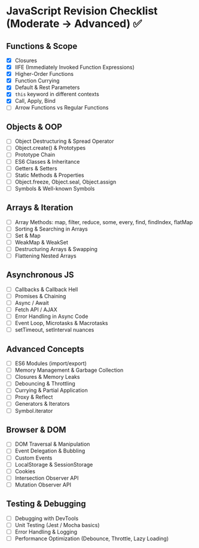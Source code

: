 # JavaScript Revision Checklist (Moderate → Advanced) ✅

## Functions & Scope
- [X] Closures
- [X] IIFE (Immediately Invoked Function Expressions)
- [X] Higher-Order Functions
- [X] Function Currying
- [X] Default & Rest Parameters
- [X] `this` keyword in different contexts
- [X] Call, Apply, Bind
- [ ] Arrow Functions vs Regular Functions

## Objects & OOP
- [ ] Object Destructuring & Spread Operator
- [ ] Object.create() & Prototypes
- [ ] Prototype Chain
- [ ] ES6 Classes & Inheritance
- [ ] Getters & Setters
- [ ] Static Methods & Properties
- [ ] Object.freeze, Object.seal, Object.assign
- [ ] Symbols & Well-known Symbols

## Arrays & Iteration
- [ ] Array Methods: map, filter, reduce, some, every, find, findIndex, flatMap
- [ ] Sorting & Searching in Arrays
- [ ] Set & Map
- [ ] WeakMap & WeakSet
- [ ] Destructuring Arrays & Swapping
- [ ] Flattening Nested Arrays

## Asynchronous JS
- [ ] Callbacks & Callback Hell
- [ ] Promises & Chaining
- [ ] Async / Await
- [ ] Fetch API / AJAX
- [ ] Error Handling in Async Code
- [ ] Event Loop, Microtasks & Macrotasks
- [ ] setTimeout, setInterval nuances

## Advanced Concepts
- [ ] ES6 Modules (import/export)
- [ ] Memory Management & Garbage Collection
- [ ] Closures & Memory Leaks
- [ ] Debouncing & Throttling
- [ ] Currying & Partial Application
- [ ] Proxy & Reflect
- [ ] Generators & Iterators
- [ ] Symbol.iterator

## Browser & DOM
- [ ] DOM Traversal & Manipulation
- [ ] Event Delegation & Bubbling
- [ ] Custom Events
- [ ] LocalStorage & SessionStorage
- [ ] Cookies
- [ ] Intersection Observer API
- [ ] Mutation Observer API

## Testing & Debugging
- [ ] Debugging with DevTools
- [ ] Unit Testing (Jest / Mocha basics)
- [ ] Error Handling & Logging
- [ ] Performance Optimization (Debounce, Throttle, Lazy Loading)
